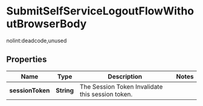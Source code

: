 

# SubmitSelfServiceLogoutFlowWithoutBrowserBody

nolint:deadcode,unused

## Properties

| Name | Type | Description | Notes |
|------------ | ------------- | ------------- | -------------|
|**sessionToken** | **String** | The Session Token  Invalidate this session token. |  |



